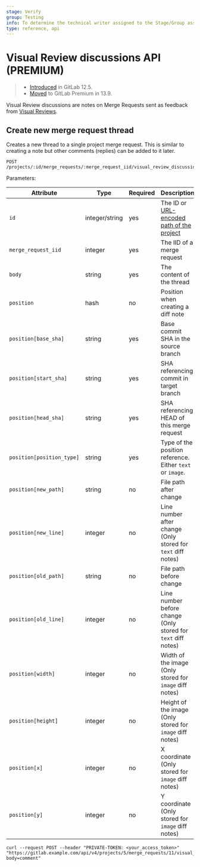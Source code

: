 ```yaml
---
stage: Verify
group: Testing
info: To determine the technical writer assigned to the Stage/Group associated with this page, see https://about.gitlab.com/handbook/engineering/ux/technical-writing/#assignments
type: reference, api
---
```


# Visual Review discussions API **(PREMIUM)**

> - [Introduced](https://gitlab.com/gitlab-org/gitlab/-/merge_requests/18710) in GitLab 12.5.
> - [Moved](https://about.gitlab.com/blog/2021/01/26/new-gitlab-product-subscription-model/) to GitLab Premium in 13.9.

Visual Review discussions are notes on Merge Requests sent as
feedback from [Visual Reviews](../ci/review_apps/index.md#visual-reviews).

## Create new merge request thread

Creates a new thread to a single project merge request. This is similar to creating
a note but other comments (replies) can be added to it later.

```plaintext
POST /projects/:id/merge_requests/:merge_request_iid/visual_review_discussions
```

Parameters:

| Attribute                 | Type           | Required | Description |
| ------------------------- | -------------- | -------- | ----------- |
| `id`                      | integer/string | yes      | The ID or [URL-encoded path of the project](README.md#namespaced-path-encoding) |
| `merge_request_iid`       | integer        | yes      | The IID of a merge request |
| `body`                    | string         | yes      | The content of the thread |
| `position`                | hash           | no       | Position when creating a diff note |
| `position[base_sha]`      | string         | yes      | Base commit SHA in the source branch |
| `position[start_sha]`     | string         | yes      | SHA referencing commit in target branch |
| `position[head_sha]`      | string         | yes      | SHA referencing HEAD of this merge request |
| `position[position_type]` | string         | yes      | Type of the position reference. Either `text` or `image`. |
| `position[new_path]`      | string         | no       | File path after change |
| `position[new_line]`      | integer        | no       | Line number after change (Only stored for `text` diff notes) |
| `position[old_path]`      | string         | no       | File path before change |
| `position[old_line]`      | integer        | no       | Line number before change (Only stored for `text` diff notes) |
| `position[width]`         | integer        | no       | Width of the image (Only stored for `image` diff notes) |
| `position[height]`        | integer        | no       | Height of the image (Only stored for `image` diff notes) |
| `position[x]`             | integer        | no       | X coordinate (Only stored for `image` diff notes) |
| `position[y]`             | integer        | no       | Y coordinate (Only stored for `image` diff notes) |

```shell
curl --request POST --header "PRIVATE-TOKEN: <your_access_token>" "https://gitlab.example.com/api/v4/projects/5/merge_requests/11/visual_review_discussions?body=comment"
```
